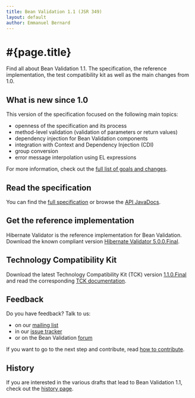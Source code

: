 ```yaml
---
title: Bean Validation 1.1 (JSR 349)
layout: default
author: Emmanuel Bernard
---
```


# #{page.title}

Find all about Bean Validation 1.1. The specification, the reference implementation,
the test compatibility kit as well as the main changes from 1.0.

## What is new since 1.0

This version of the specification focused on the following main topics:

- openness of the specification and its process
- method-level validation (validation of parameters or return values)
- dependency injection for Bean Validation components
- integration with Context and Dependency Injection (CDI)
- group conversion
- error message interpolation using EL expressions

For more information, check out the [full list of goals and changes](/1.1/changes/).

## Read the specification

You can find the [full specification](/1.1/spec/) or browse the
[API JavaDocs](http://docs.jboss.org/hibernate/beanvalidation/spec/1.1/api/).

## Get the reference implementation

Hibernate Validator is the reference implementation for Bean Validation.
Download the known compliant version [Hibernate Validator 5.0.0.Final](http://sourceforge.net/projects/hibernate/files/hibernate-validator/5.0.0.Final/).

## Technology Compatibility Kit

Download the latest Technology Compatibility Kit (TCK) version
[1.1.0.Final](http://sourceforge.net/projects/hibernate/files/beanvalidation-tck/1.1.0.Final)
and read the corresponding [TCK documentation](http://docs.jboss.org/hibernate/beanvalidation/tck/1.1/reference/html_single/).

## Feedback

Do you have feedback? Talk to us:

- on our [mailing list][mailing list]
- in our [issue tracker][issues]
- or on the Bean Validation [forum][forum]

If you want to go to the next step and contribute, read [how to contribute](/contribute).

## History

If you are interested in the various drafts that lead to Bean Validation 1.1, check
out the [history page](/1.1/history/).

[spec]: spec/
[issues]: /issues
[forum]: https://forum.hibernate.org/viewforum.php?f=26
[mailing list]: https://lists.jboss.org/mailman/listinfo/beanvalidation-dev
